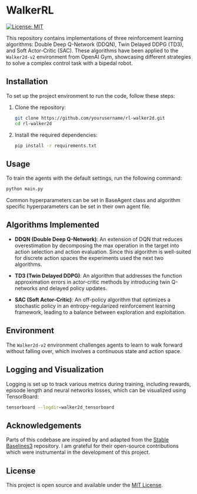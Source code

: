 # WalkerRL

[![License: MIT](https://img.shields.io/badge/License-MIT-yellow.svg)](https://github.com/MMahdiSetak/WalkerRL/blob/main/LICENSE)

This repository contains implementations of three reinforcement learning algorithms: Double Deep Q-Network (DDQN), Twin
Delayed DDPG (TD3), and Soft Actor-Critic (SAC). These algorithms have been applied to the `Walker2d-v2` environment
from OpenAI Gym, showcasing different strategies to solve a complex control task with a bipedal robot.

## Installation

To set up the project environment to run the code, follow these steps:

1. Clone the repository:
   ```bash
   git clone https://github.com/yourusername/rl-walker2d.git
   cd rl-walker2d
   ```

2. Install the required dependencies:
   ```bash
   pip install -r requirements.txt
   ```

## Usage

To train the agents with the default settings, run the following command:

```bash
python main.py
```

Common hyperparameters can be set in BaseAgent class and algorithm specific hyperparameters can be set in their own
agent file.

## Algorithms Implemented

- **DDQN (Double Deep Q-Network)**: An extension of DQN that reduces overestimation by decomposing the max operation in
  the target into action selection and action evaluation. Since this algorithm is well-suited for discrete action spaces
  the experiments used the next two algorithms.

- **TD3 (Twin Delayed DDPG)**: An algorithm that addresses the function approximation errors in actor-critic methods by
  introducing twin Q-networks and delayed policy updates.

- **SAC (Soft Actor-Critic)**: An off-policy algorithm that optimizes a stochastic policy in an entropy-regularized
  reinforcement learning framework, leading to a balance between exploration and exploitation.

## Environment

The `Walker2d-v2` environment challenges agents to learn to walk forward without falling over, which involves a
continuous state and action space.

## Logging and Visualization

Logging is set up to track various metrics during training, including rewards, episode length and neural networks
losses, which can be visualized using TensorBoard:

```bash
tensorboard --logdir=walker2d_tensorboard
```

## Acknowledgements

Parts of this codebase are inspired by and adapted from
the [Stable Baselines3](https://github.com/DLR-RM/stable-baselines3) repository. I am grateful for their open-source
contributions which were instrumental in the development of this project.

## License

This project is open source and available under the [MIT License](LICENSE).